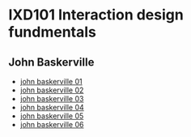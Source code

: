 IXD101 Interaction design fundmentals 
=====================================

John Baskerville
----------------

- [john baskerville 01](https://deirbhilekennedy.github.io/baskerville1)
- [john baskerville 02](https://deirbhilekennedy.github.io/baskerville.2)
- [john baskerville 03](https://deirbhilekennedy.github.io/baskerville.3)
- [john baskerville 04](https://deirbhilekennedy.github.io/baskerville.4)
- [john baskerville 05](https://deirbhilekennedy.github.io/baskerville.5)
- [john baskerville 06](https://deirbhilekennedy.github.io/baskerville.6)
